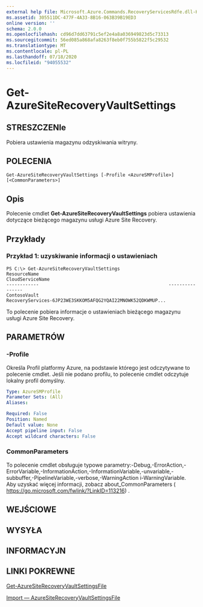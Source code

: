 ```yaml
---
external help file: Microsoft.Azure.Commands.RecoveryServicesRdfe.dll-Help.xml
ms.assetid: 305511DC-477F-4A33-8B16-063B39B19ED3
online version: ''
schema: 2.0.0
ms.openlocfilehash: cd96d7dd63791c5ef2e4a8a036949823d5c73313
ms.sourcegitcommit: 56ed085a868afa8263f8eb0f755b5822f5c29532
ms.translationtype: MT
ms.contentlocale: pl-PL
ms.lasthandoff: 07/18/2020
ms.locfileid: "94055532"
---
```

# Get-AzureSiteRecoveryVaultSettings

## STRESZCZENIe
Pobiera ustawienia magazynu odzyskiwania witryny.

## POLECENIA

```
Get-AzureSiteRecoveryVaultSettings [-Profile <AzureSMProfile>] [<CommonParameters>]
```

## Opis
Polecenie cmdlet **Get-AzureSiteRecoveryVaultSettings** pobiera ustawienia dotyczące bieżącego magazynu usługi Azure Site Recovery.

## Przykłady

### Przykład 1: uzyskiwanie informacji o ustawieniach
```
PS C:\> Get-AzureSiteRecoveryVaultSettings
ResourceName                                                CloudServiceName
------------                                                ----------------
ContosoVault                                                RecoveryServices-6JP23WE3SKKOM5AFQG2YQAI22MNOWK52QDKWMUP...
```

To polecenie pobiera informacje o ustawieniach bieżącego magazynu usługi Azure Site Recovery.

## PARAMETRÓW

### -Profile
Określa Profil platformy Azure, na podstawie którego jest odczytywane to polecenie cmdlet.
Jeśli nie podano profilu, to polecenie cmdlet odczytuje lokalny profil domyślny.

```yaml
Type: AzureSMProfile
Parameter Sets: (All)
Aliases: 

Required: False
Position: Named
Default value: None
Accept pipeline input: False
Accept wildcard characters: False
```

### CommonParameters
To polecenie cmdlet obsługuje typowe parametry:-Debug,-ErrorAction,-ErrorVariable,-InformationAction,-InformationVariable,-unvariable,-subbuffer,-PipelineVariable,-verbose,-WarningAction i-WarningVariable. Aby uzyskać więcej informacji, zobacz about_CommonParameters ( https://go.microsoft.com/fwlink/?LinkID=113216) .

## WEJŚCIOWE

## WYSYŁA

## INFORMACYJN

## LINKI POKREWNE

[Get-AzureSiteRecoveryVaultSettingsFile](./Get-AzureSiteRecoveryVaultSettingsFile.md)

[Import — AzureSiteRecoveryVaultSettingsFile](./Import-AzureSiteRecoveryVaultSettingsFile.md)


